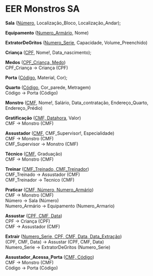 # EER Monstros SA

**Sala** (<ins>Número</ins>, Localização_Bloco, Localização_Andar);

**Equipamento** (<ins>Numero_Armário</ins>, Nome)

**ExtratorDeGritos** (<ins>Numero_Serie</ins>, Capacidade, Volume_Preenchido)

**Criança** (<ins>CPF</ins>, Nome!, Data_nascimento);

**Medos** (<ins>CPF_Criança, Medo</ins>)  
    CPF_Criança -> Criança (CPF)

**Porta** (<ins>Código</ins>, Material, Cor);

**Quarto** (<ins>Código</ins>, Cor_parede, Metragem)  
    Código -> Porta (Código)

**Monstro** (<ins>CMF</ins>, Nome!, Salário, Data_contratação, Endereço_Quarto, Endereço_Prédio)

**Gratificação** (<ins>CMF, Datahora</ins>, Valor)  
    CMF -> Monstro (CMF)

**Assustador** (<ins>CMF</ins>, CMF_Supervisor!, Especialidade)  
    CMF -> Monstro (CMF)  
    CMF_Supervisor -> Monstro (CMF)

**Técnico** (<ins>CMF</ins>, Graduação)  
    CMF -> Monstro (CMF)

**Treinar** (<ins>CMF_Treinado, CMF_Treinador</ins>)  
    CMF_Treinado -> Assustador (CMF)  
    CMF_Treinador -> Tecnico (CMF)

**Praticar** (<ins>CMF, Número, Numero_Armário</ins>)  
    CMF -> Monstro (CMF)  
    Número -> Sala (Número)  
    Numero_Armário -> Equipamento (Numero_Armario)

**Assustar** (<ins>CPF, CMF, Data</ins>)  
    CPF -> Criança (CPF)  
    CMF -> Assustador (CMF)

**Extrair** (<ins>Numero_Serie, CPF, CMF, Data, Data_Extração</ins>)  
    (CPF, CMF, Data) -> Assustar (CPF, CMF, Data)  
    Numero_Serie -> ExtratorDeGritos (Numero_Serie)

**Assustador_Acessa_Porta** (<ins>CMF, Código</ins>)  
    CMF -> Monstro (CMF)  
    Código -> Porta (Código)
